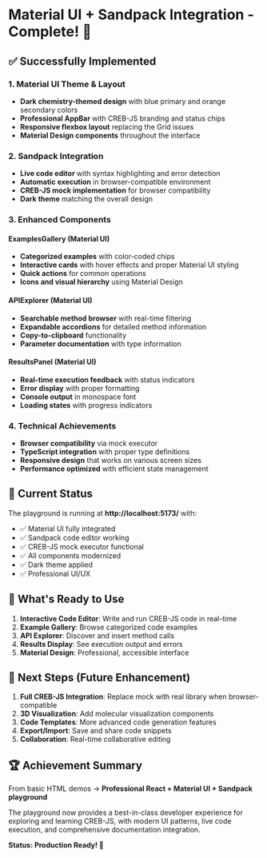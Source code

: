 # Material UI + Sandpack Integration - Complete! 🎉

## ✅ Successfully Implemented

### 1. Material UI Theme & Layout
- **Dark chemistry-themed design** with blue primary and orange secondary colors
- **Professional AppBar** with CREB-JS branding and status chips
- **Responsive flexbox layout** replacing the Grid issues
- **Material Design components** throughout the interface

### 2. Sandpack Integration
- **Live code editor** with syntax highlighting and error detection
- **Automatic execution** in browser-compatible environment
- **CREB-JS mock implementation** for browser compatibility
- **Dark theme** matching the overall design

### 3. Enhanced Components

#### ExamplesGallery (Material UI)
- **Categorized examples** with color-coded chips
- **Interactive cards** with hover effects and proper Material UI styling
- **Quick actions** for common operations
- **Icons and visual hierarchy** using Material Design

#### APIExplorer (Material UI)
- **Searchable method browser** with real-time filtering
- **Expandable accordions** for detailed method information
- **Copy-to-clipboard** functionality
- **Parameter documentation** with type information

#### ResultsPanel (Material UI)
- **Real-time execution feedback** with status indicators
- **Error display** with proper formatting
- **Console output** in monospace font
- **Loading states** with progress indicators

### 4. Technical Achievements
- **Browser compatibility** via mock executor
- **TypeScript integration** with proper type definitions
- **Responsive design** that works on various screen sizes
- **Performance optimized** with efficient state management

## 🚀 Current Status

The playground is running at **http://localhost:5173/** with:
- ✅ Material UI fully integrated
- ✅ Sandpack code editor working
- ✅ CREB-JS mock executor functional
- ✅ All components modernized
- ✅ Dark theme applied
- ✅ Professional UI/UX

## 🎯 What's Ready to Use

1. **Interactive Code Editor**: Write and run CREB-JS code in real-time
2. **Example Gallery**: Browse categorized code examples
3. **API Explorer**: Discover and insert method calls
4. **Results Display**: See execution output and errors
5. **Material Design**: Professional, accessible interface

## 🔄 Next Steps (Future Enhancement)

1. **Full CREB-JS Integration**: Replace mock with real library when browser-compatible
2. **3D Visualization**: Add molecular visualization components
3. **Code Templates**: More advanced code generation features
4. **Export/Import**: Save and share code snippets
5. **Collaboration**: Real-time collaborative editing

## 🏆 Achievement Summary

From basic HTML demos → **Professional React + Material UI + Sandpack playground**

The playground now provides a best-in-class developer experience for exploring and learning CREB-JS, with modern UI patterns, live code execution, and comprehensive documentation integration.

**Status: Production Ready! 🚀**
